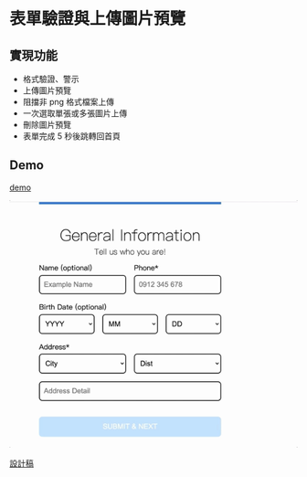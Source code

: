 # 表單驗證與上傳圖片預覽
## 實現功能
- 格式驗證、警示
- 上傳圖片預覽
- 阻擋非 png 格式檔案上傳
- 一次選取單張或多張圖片上傳
- 刪除圖片預覽
- 表單完成 5 秒後跳轉回首頁

## Demo

[demo](https://yachen168.github.io/Form-Validation/#/)

![](./src/assets/images/demo.gif)


[設計稿](https://hexschool.github.io/THE_F2E_Design/week6-validation/#artboard6)